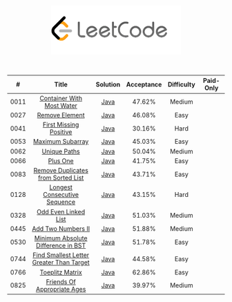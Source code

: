 <p align="center"><img width="300" src="https://raw.githubusercontent.com/ZhaoxiZhang/LeetCodeCrawler/master/pictures/site-logo.png"></p>

<p align="center">
    <img src="https://img.shields.io/badge/14/1255-Solved/Total-blue.svg" alt="">
    <img src="https://img.shields.io/badge/Easy-7-green.svg" alt="">
    <img src="https://img.shields.io/badge/Medium-5-orange.svg" alt="">
    <img src="https://img.shields.io/badge/Hard-2-red.svg" alt="">
</p>

| # | Title | Solution | Acceptance | Difficulty | Paid-Only
|:--:|:-----:|:---------:|:----:|:----:|:----:|
| 0011 | [Container With Most Water](./problems/0011.container-with-most-water/container-with-most-water.md) | [Java](./problems/0011.container-with-most-water/container-with-most-water.java)  | 47.62% | Medium |   |
| 0027 | [Remove Element](./problems/0027.remove-element/remove-element.md) | [Java](./problems/0027.remove-element/remove-element.java)  | 46.08% | Easy |   |
| 0041 | [First Missing Positive](./problems/0041.first-missing-positive/first-missing-positive.md) | [Java](./problems/0041.first-missing-positive/first-missing-positive.java)  | 30.16% | Hard |   |
| 0053 | [Maximum Subarray](./problems/0053.maximum-subarray/maximum-subarray.md) | [Java](./problems/0053.maximum-subarray/maximum-subarray.java)  | 45.03% | Easy |   |
| 0062 | [Unique Paths](./problems/0062.unique-paths/unique-paths.md) | [Java](./problems/0062.unique-paths/unique-paths.java)  | 50.04% | Medium |   |
| 0066 | [Plus One](./problems/0066.plus-one/plus-one.md) | [Java](./problems/0066.plus-one/plus-one.java)  | 41.75% | Easy |   |
| 0083 | [Remove Duplicates from Sorted List](./problems/0083.remove-duplicates-from-sorted-list/remove-duplicates-from-sorted-list.md) | [Java](./problems/0083.remove-duplicates-from-sorted-list/remove-duplicates-from-sorted-list.java)  | 43.71% | Easy |   |
| 0128 | [Longest Consecutive Sequence](./problems/0128.longest-consecutive-sequence/longest-consecutive-sequence.md) | [Java](./problems/0128.longest-consecutive-sequence/longest-consecutive-sequence.java)  | 43.15% | Hard |   |
| 0328 | [Odd Even Linked List](./problems/0328.odd-even-linked-list/odd-even-linked-list.md) | [Java](./problems/0328.odd-even-linked-list/odd-even-linked-list.java)  | 51.03% | Medium |   |
| 0445 | [Add Two Numbers II](./problems/0445.add-two-numbers-ii/add-two-numbers-ii.md) | [Java](./problems/0445.add-two-numbers-ii/add-two-numbers-ii.java)  | 51.88% | Medium |   |
| 0530 | [Minimum Absolute Difference in BST](./problems/0530.minimum-absolute-difference-in-bst/minimum-absolute-difference-in-bst.md) | [Java](./problems/0530.minimum-absolute-difference-in-bst/minimum-absolute-difference-in-bst.java)  | 51.78% | Easy |   |
| 0744 | [Find Smallest Letter Greater Than Target](./problems/0744.find-smallest-letter-greater-than-target/find-smallest-letter-greater-than-target.md) | [Java](./problems/0744.find-smallest-letter-greater-than-target/find-smallest-letter-greater-than-target.java)  | 44.58% | Easy |   |
| 0766 | [Toeplitz Matrix](./problems/0766.toeplitz-matrix/toeplitz-matrix.md) | [Java](./problems/0766.toeplitz-matrix/toeplitz-matrix.java)  | 62.86% | Easy |   |
| 0825 | [Friends Of Appropriate Ages](./problems/0825.friends-of-appropriate-ages/friends-of-appropriate-ages.md) | [Java](./problems/0825.friends-of-appropriate-ages/friends-of-appropriate-ages.java)  | 39.97% | Medium |   |
